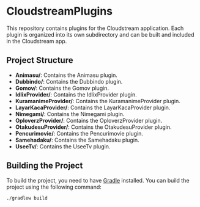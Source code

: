 # CloudstreamPlugins

This repository contains plugins for the Cloudstream application. Each plugin is organized into its own subdirectory and can be built and included in the Cloudstream app.

## Project Structure

- **Animasu/**: Contains the Animasu plugin.
- **Dubbindo/**: Contains the Dubbindo plugin.
- **Gomov/**: Contains the Gomov plugin.
- **IdlixProvider/**: Contains the IdlixProvider plugin.
- **KuramanimeProvider/**: Contains the KuramanimeProvider plugin.
- **LayarKacaProvider/**: Contains the LayarKacaProvider plugin.
- **Nimegami/**: Contains the Nimegami plugin.
- **OploverzProvider/**: Contains the OploverzProvider plugin.
- **OtakudesuProvider/**: Contains the OtakudesuProvider plugin.
- **Pencurimovie/**: Contains the Pencurimovie plugin.
- **Samehadaku/**: Contains the Samehadaku plugin.
- **UseeTv/**: Contains the UseeTv plugin.

## Building the Project

To build the project, you need to have [Gradle](https://gradle.org/) installed. You can build the project using the following command:

```sh
./gradlew build
```
